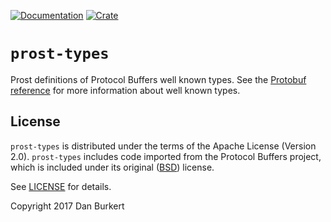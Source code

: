 [![Documentation](https://docs.rs/prost-types/badge.svg)](https://docs.rs/prost-types/)
[![Crate](https://img.shields.io/crates/v/prost-types.svg)](https://crates.io/crates/prost-types)

# `prost-types`

Prost definitions of Protocol Buffers well known types. See the [Protobuf reference][1] for more
information about well known types.

[1]: https://developers.google.com/protocol-buffers/docs/reference/google.protobuf

## License

`prost-types` is distributed under the terms of the Apache License (Version 2.0).
`prost-types` includes code imported from the Protocol Buffers project, which is
included under its original ([BSD][2]) license.

[2]: https://github.com/google/protobuf/blob/master/LICENSE

See [LICENSE](..LICENSE) for details.

Copyright 2017 Dan Burkert
